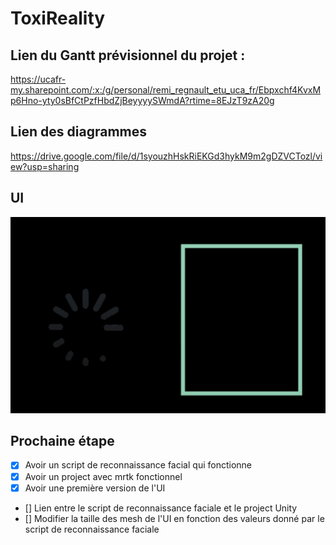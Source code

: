 # ToxiReality

## Lien du Gantt prévisionnel du projet :

https://ucafr-my.sharepoint.com/:x:/g/personal/remi_regnault_etu_uca_fr/Ebpxchf4KvxMp6Hno-yty0sBfCtPzfHbdZjBeyyyySWmdA?rtime=8EJzT9zA20g

## Lien des diagrammes
https://drive.google.com/file/d/1syouzhHskRiEKGd3hykM9m2gDZVCTozl/view?usp=sharing

## UI

![UI](./UI.png)

## Prochaine étape
- [x] Avoir un script de reconnaissance facial qui fonctionne
- [x] Avoir un project avec mrtk fonctionnel
- [x] Avoir une première version de l'UI
- [] Lien entre le script de reconnaissance faciale et le project Unity  
- [] Modifier la taille des mesh de l'UI en fonction des valeurs donné par le script de reconnaissance faciale  

